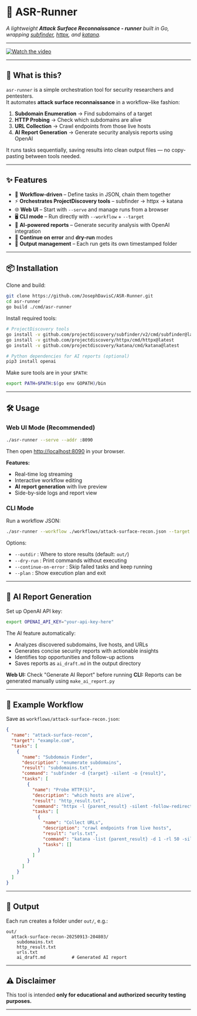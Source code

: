 # 🔎 ASR-Runner

*A lightweight **Attack Surface Reconnaissance - runner** built in Go, wrapping [subfinder](https://github.com/projectdiscovery/subfinder), [httpx](https://github.com/projectdiscovery/httpx), and [katana](https://github.com/projectdiscovery/katana).*

---

[![Watch the video](https://img.youtube.com/vi/i9A7b6rXYOU/0.jpg)](https://youtu.be/i9A7b6rXYOU)

---

## 🚀 What is this?

`asr-runner` is a simple orchestration tool for security researchers and pentesters.  
It automates **attack surface reconnaissance** in a workflow-like fashion:

1. **Subdomain Enumeration** → Find subdomains of a target  
2. **HTTP Probing** → Check which subdomains are alive  
3. **URL Collection** → Crawl endpoints from those live hosts  
4. **AI Report Generation** → Generate security analysis reports using OpenAI

It runs tasks sequentially, saving results into clean output files — no copy-pasting between tools needed.

---

## ✨ Features

- 📝 **Workflow-driven** – Define tasks in JSON, chain them together
- ⚡ **Orchestrates ProjectDiscovery tools** – subfinder → httpx → katana
- 🌐 **Web UI** – Start with `--serve` and manage runs from a browser
- 🖥 **CLI mode** – Run directly with `--workflow` + `--target`
- 🤖 **AI-powered reports** – Generate security analysis with OpenAI integration
- 🔄 **Continue on error** and **dry-run** modes
- 📂 **Output management** – Each run gets its own timestamped folder

---

## 📦 Installation

Clone and build:

```bash
git clone https://github.com/JosephDavisC/ASR-Runner.git
cd asr-runner
go build ./cmd/asr-runner
```

Install required tools:

```bash
# ProjectDiscovery tools
go install -v github.com/projectdiscovery/subfinder/v2/cmd/subfinder@latest
go install -v github.com/projectdiscovery/httpx/cmd/httpx@latest  
go install -v github.com/projectdiscovery/katana/cmd/katana@latest

# Python dependencies for AI reports (optional)
pip3 install openai
```

Make sure tools are in your `$PATH`:

```bash
export PATH=$PATH:$(go env GOPATH)/bin
```

---

## 🛠 Usage

### Web UI Mode (Recommended)

```bash
./asr-runner --serve --addr :8090
```

Then open [http://localhost:8090](http://localhost:8090) in your browser.

**Features:**
- Real-time log streaming
- Interactive workflow editing
- **AI report generation** with live preview
- Side-by-side logs and report view

### CLI Mode

Run a workflow JSON:

```bash
./asr-runner --workflow ./workflows/attack-surface-recon.json --target example.com
```

Options:

- `--outdir` : Where to store results (default: `out/`)
- `--dry-run` : Print commands without executing
- `--continue-on-error` : Skip failed tasks and keep running
- `--plan` : Show execution plan and exit

---

## 🤖 AI Report Generation

Set up OpenAI API key:

```bash
export OPENAI_API_KEY="your-api-key-here"
```

The AI feature automatically:
- Analyzes discovered subdomains, live hosts, and URLs
- Generates concise security reports with actionable insights
- Identifies top opportunities and follow-up actions
- Saves reports as `ai_draft.md` in the output directory

**Web UI:** Check "Generate AI Report" before running
**CLI:** Reports can be generated manually using `make_ai_report.py`

---

## 📝 Example Workflow

Save as `workflows/attack-surface-recon.json`:

```json
{
  "name": "attack-surface-recon",
  "target": "example.com",
  "tasks": [
    {
      "name": "Subdomain Finder",
      "description": "enumerate subdomains",
      "result": "subdomains.txt",
      "command": "subfinder -d {target} -silent -o {result}",
      "tasks": [
        {
          "name": "Probe HTTP(S)",
          "description": "which hosts are alive",
          "result": "http_result.txt",
          "command": "httpx -l {parent_result} -silent -follow-redirects -mc 200,301,302,401,403 -o {result}",
          "tasks": [
            {
              "name": "Collect URLs",
              "description": "crawl endpoints from live hosts",
              "result": "urls.txt",
              "command": "katana -list {parent_result} -d 1 -rl 50 -silent -o {result}",
              "tasks": []
            }
          ]
        }
      ]
    }
  ]
}
```

---

## 📂 Output

Each run creates a folder under `out/`, e.g.:

```
out/
  attack-surface-recon-20250913-204803/
    subdomains.txt
    http_result.txt
    urls.txt
    ai_draft.md          # Generated AI report
```

---

## ⚠️ Disclaimer

This tool is intended **only for educational and authorized security testing purposes.**  

---
